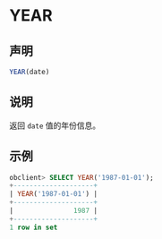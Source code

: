 # YEAR

## 声明

```javascript
YEAR(date)
```

## 说明

返回 `date` 值的年份信息。

## 示例

```sql
obclient> SELECT YEAR('1987-01-01');
+--------------------+
| YEAR('1987-01-01') |
+--------------------+
|               1987 |
+--------------------+
1 row in set
```
